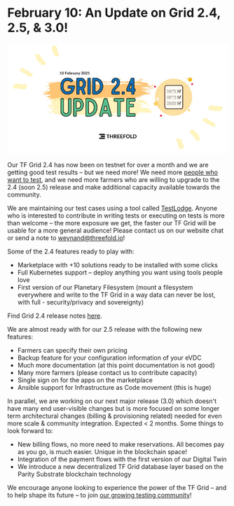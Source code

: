 # February 10: An Update on Grid 2.4, 2.5, & 3.0!

![](img/grid242530update.jpg)

Our TF Grid 2.4 has now been on testnet for over a month and we are getting good test results – but we need more! We need more [people who want to test](https://t.me/joinchat/BwOvOxxgK59GmRoZ2_sM0w), and we need more farmers who are willing to upgrade to the 2.4 (soon 2.5) release and make additional capacity available towards the community.

We are maintaining our test cases using a tool called [TestLodge](https://www.testlodge.com/). Anyone who is interested to contribute in writing tests or executing on tests is more than welcome – the more exposure we get, the faster our TF Grid will be usable for a more general audience! Please contact us on our website chat or send a note to weynand@threefold.io!

Some of the 2.4 features ready to play with:

- Marketplace with +10 solutions ready to be installed with some clicks
- Full Kubernetes support – deploy anything you want using tools people love
- First version of our Planetary Filesystem (mount a filesystem everywhere and write to the TF Grid in a way data can never be lost, with full - security/privacy and sovereignty)

Find Grid 2.4 release notes [here](release_notes_2_4_0).

We are almost ready with for our 2.5 release with the following new features:

- Farmers can specify their own pricing
- Backup feature for your configuration information of your eVDC
- Much more documentation (at this point documentation is not good)
- Many more farmers (please contact us to contribute capacity)
- Single sign on for the apps on the marketplace
- Ansible support for Infrastructure as Code movement (this is huge)

In parallel, we are working on our next major release (3.0) which doesn't have many end user-visible changes but is more focused on some longer term architectural changes (billing & provisioning related) needed for even more scale & community integration. Expected < 2 months. Some things to look forward to:

- New billing flows, no more need to make reservations. All becomes pay as you go, is much easier. Unique in the blockchain space!
- Integration of the payment flows with the first version of our Digital Twin
- We introduce a new decentralized TF Grid database layer based on the Parity Substrate blockchain technology

We encourage anyone looking to experience the power of the TF Grid – and to help shape its future – to join [our growing testing community](https://t.me/joinchat/BwOvOxxgK59GmRoZ2_sM0w)!